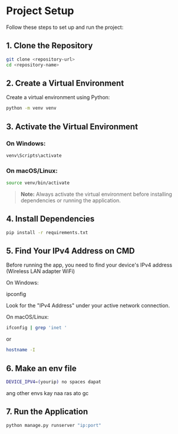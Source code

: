 # Project Setup

Follow these steps to set up and run the project:

## 1. Clone the Repository

```sh
git clone <repository-url>
cd <repository-name>
```

## 2. Create a Virtual Environment

Create a virtual environment using Python:

```sh
python -m venv venv
```

## 3. Activate the Virtual Environment

### On Windows:
```sh
venv\Scripts\activate
```

### On macOS/Linux:
```sh
source venv/bin/activate
```

> **Note:** Always activate the virtual environment before installing dependencies or running the application.

## 4. Install Dependencies

```sh
pip install -r requirements.txt
```


## 5. Find Your IPv4 Address on CMD

Before running the app, you need to find your device's IPv4 address (Wireless LAN adapter WiFi)

On Windows:

ipconfig

Look for the "IPv4 Address" under your active network connection.

On macOS/Linux:

```sh
ifconfig | grep 'inet '
```

or

```sh
hostname -I
```

## 6. Make an env file

```sh
DEVICE_IPV4=(yourip) no spaces dapat
```
ang other envs kay naa ras ato gc

## 7. Run the Application

```sh
python manage.py runserver "ip:port"
```

